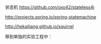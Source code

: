 状态机
https://github.com/oxo42/stateless4j

http://projects.spring.io/spring-statemachine

http://hekailiang.github.io/squirrel

移到单独的实验工程中：
